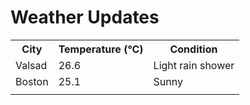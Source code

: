 # Weather Updates

<!-- WEATHER-UPDATE-START -->
<table><tr><th>City</th><th>Temperature (°C)</th><th>Condition</th></tr><tr><td>Valsad</td><td>26.6</td><td>Light rain shower</td></tr><tr><td>Boston</td><td>25.1</td><td>Sunny</td></tr><tr><td></td><td></td><td></td></tr></table>
<!-- WEATHER-UPDATE-END -->
